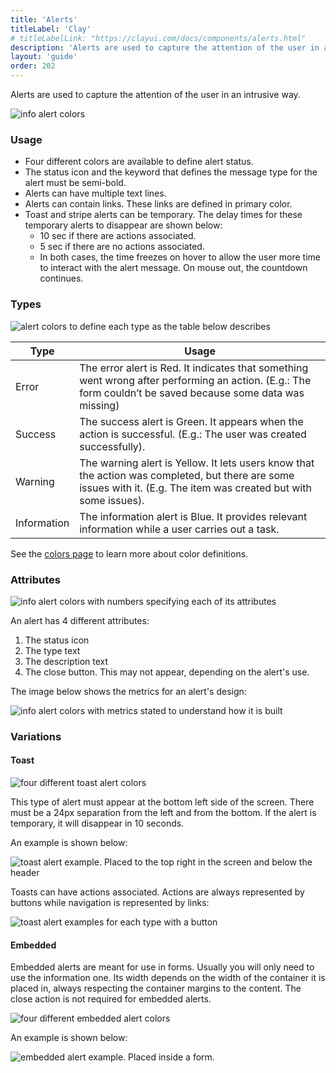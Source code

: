 ```yaml
---
title: 'Alerts'
titleLabel: 'Clay'
# titleLabelLink: "https://clayui.com/docs/components/alerts.html"
description: 'Alerts are used to capture the attention of the user in an intrusive way.'
layout: 'guide'
order: 202
---
```


Alerts are used to capture the attention of the user in an intrusive way.

![info alert colors](/lexicon/images/Alert.png)

### Usage

-   Four different colors are available to define alert status.
-   The status icon and the keyword that defines the message type for the alert must be semi-bold.
-   Alerts can have multiple text lines.
-   Alerts can contain links. These links are defined in primary color.
-   Toast and stripe alerts can be temporary. The delay times for these temporary alerts to disappear are shown below:
    -   10 sec if there are actions associated.
    -   5 sec if there are no actions associated.
    -   In both cases, the time freezes on hover to allow the user more time to interact with the alert message. On mouse out, the countdown continues.

### Types

![alert colors to define each type as the table below describes](/lexicon/images/AlertColors.jpg)

| Type        | Usage                                                                                                                                                               |
| ----------- | ------------------------------------------------------------------------------------------------------------------------------------------------------------------- |
| Error       | The error alert is Red. It indicates that something went wrong after performing an action. (E.g.: The form couldn’t be saved because some data was missing)         |
| Success     | The success alert is Green. It appears when the action is successful. (E.g.: The user was created successfully).                                                    |
| Warning     | The warning alert is Yellow. It lets users know that the action was completed, but there are some issues with it. (E.g. The item was created but with some issues). |
| Information | The information alert is Blue. It provides relevant information while a user carries out a task.                                                                    |

See the [colors page](../../designPrinciples/colors) to learn more about color definitions.

### Attributes

![info alert colors with numbers specifying each of its attributes](/lexicon/images/AlertParts.jpg)

An alert has 4 different attributes:

1. The status icon
2. The type text
3. The description text
4. The close button. This may not appear, depending on the alert's use.

The image below shows the metrics for an alert's design:

![info alert colors with metrics stated to understand how it is built](/lexicon/images/AlertMetrics.jpg)

### Variations

#### Toast

![four different toast alert colors](/lexicon/images/AlertToast.jpg)

This type of alert must appear at the bottom left side of the screen. There must be a 24px separation from the left and from the bottom. If the alert is temporary, it will disappear in 10 seconds.

An example is shown below:

![toast alert example. Placed to the top right in the screen and below the header](/lexicon/images/AlertToastExample.jpg)

Toasts can have actions associated. Actions are always represented by buttons while navigation is represented by links:

![toast alert examples for each type with a button](/lexicon/images/AlertToastWithButton.jpg)

#### Embedded

Embedded alerts are meant for use in forms. Usually you will only need to use the information one. Its width depends on the width of the container it is placed in, always respecting the container margins to the content. The close action is not required for embedded alerts.

![four different embedded alert colors](/lexicon/images/AlertEmbedded.jpg)

An example is shown below:

![embedded alert example. Placed inside a form.](/lexicon/images/AlertEmbeddedExample.jpg)
